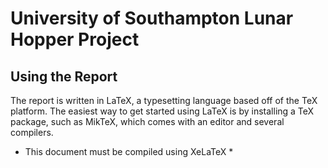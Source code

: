 # University of Southampton Lunar Hopper Project

## Using the Report

The report is written in LaTeX, a typesetting language based off of the TeX platform. The easiest way to get started using LaTeX is by installing a TeX package, such as MikTeX, which comes with an editor and several compilers.

* This document must be compiled using XeLaTeX *
